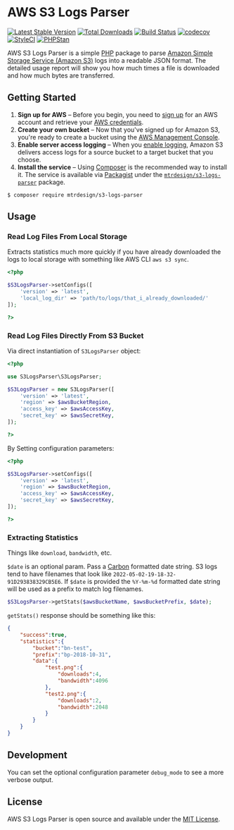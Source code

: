 # AWS S3 Logs Parser

[![Latest Stable Version](https://img.shields.io/packagist/v/mtrdesign/s3-logs-parser.svg)](https://packagist.org/packages/mtrdesign/s3-logs-parser)
[![Total Downloads](https://img.shields.io/packagist/dt/mtrdesign/s3-logs-parser.svg)](https://packagist.org/packages/mtrdesign/s3-logs-parser)
[![Build Status](https://www.travis-ci.com/mtrdesign/s3-logs-parser.svg?branch=master)](https://www.travis-ci.com/mtrdesign/s3-logs-parser)
[![codecov](https://codecov.io/gh/mtrdesign/s3-logs-parser/branch/master/graph/badge.svg)](https://codecov.io/gh/mtrdesign/s3-logs-parser)
[![StyleCI](https://styleci.io/repos/191744669/shield?style=flat-square)](https://styleci.io/repos/191744669)
[![PHPStan](https://img.shields.io/badge/PHPStan-enabled-44CC11.svg?longCache=true)](https://github.com/phpstan/phpstan)

AWS S3 Logs Parser is a simple [PHP](https://php.net/) package to parse [Amazon Simple Storage Service (Amazon S3)](https://aws.amazon.com/s3/) logs into a readable JSON format. The detailed usage report will show you how much times a file is downloaded and how much bytes are transferred.

## Getting Started

1. **Sign up for AWS** – Before you begin, you need to [sign up](https://docs.aws.amazon.com/AmazonS3/latest/gsg/SigningUpforS3.html) for an AWS account and retrieve your [AWS credentials](http://aws.amazon.com/developers/access-keys/).
1. **Create your own bucket** – Now that you've signed up for Amazon S3, you're ready to create a bucket using the [AWS Management Console](https://docs.aws.amazon.com/AmazonS3/latest/gsg/CreatingABucket.html).
1. **Enable server access logging** – When you [enable logging](https://docs.aws.amazon.com/AmazonS3/latest/user-guide/server-access-logging.html), Amazon S3 delivers access logs for a source bucket to a target bucket that you choose.
1. **Install the service** – Using [Composer](http://getcomposer.org/) is the recommended way to install it. The service is available via [Packagist](http://packagist.org/) under the [`mtrdesign/s3-logs-parser`](https://packagist.org/packages/mtrdesign/s3-logs-parser) package.

```ssh
$ composer require mtrdesign/s3-logs-parser
```

## Usage
### Read Log Files From Local Storage
Extracts statistics much more quickly if you have already downloaded the logs to local storage with something like AWS CLI `aws s3 sync`.

```php
<?php

$S3LogsParser->setConfigs([
    'version' => 'latest',
    'local_log_dir' => 'path/to/logs/that_i_already_downloaded/'
]);

?>
```

### Read Log Files Directly From S3 Bucket

Via direct instantiation of `S3LogsParser` object:

```php
<?php

use S3LogsParser\S3LogsParser;

$S3LogsParser = new S3LogsParser([
    'version' => 'latest',
    'region' => $awsBucketRegion,
    'access_key' => $awsAccessKey,
    'secret_key' => $awsSecretKey,
]);

?>
```

By Setting configuration parameters:
```php
<?php

$S3LogsParser->setConfigs([
    'version' => 'latest',
    'region' => $awsBucketRegion,
    'access_key' => $awsAccessKey,
    'secret_key' => $awsSecretKey,
]);

?>
```

### Extracting Statistics
Things like `download`, `bandwidth`, etc.

`$date` is an optional param.  Pass a [Carbon](https://carbon.nesbot.com/) formatted date string.  S3 logs tend to have filenames that look like `2022-05-02-19-18-32-91D293838329CB5E6`.  If `$date` is provided the `%Y-%m-%d` formatted date string will be used as a prefix to match log filenames.



```php
$S3LogsParser->getStats($awsBucketName, $awsBucketPrefix, $date);
```

`getStats()` response should be something like this:

```json
{
    "success":true,
    "statistics":{
        "bucket":"bn-test",
        "prefix":"bp-2018-10-31",
        "data":{
            "test.png":{
                "downloads":4,
                "bandwidth":4096
            },
            "test2.png":{
                "downloads":2,
                "bandwidth":2048
            }
        }
    }
}
```

## Development
You can set the optional configuration parameter `debug_mode` to see a more verbose output.

## License

AWS S3 Logs Parser is open source and available under the [MIT License](LICENSE.md).
